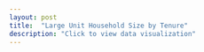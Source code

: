 ```yaml
---
layout: post
title:  "Large Unit Household Size by Tenure"
description: "Click to view data visualization"
---
```

<svg class="largeunits_tenure-frame"></svg>
<script src="{{ '/assets/javascripts/largeunits-tenure.js' | absolute_url }}" type="module"></script>